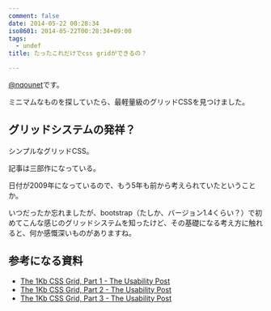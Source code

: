 ```yaml
---
comment: false
date: 2014-05-22 00:28:34
iso8601: 2014-05-22T00:28:34+09:00
tags:
  - undef
title: たったこれだけでcss gridができるの？

---
```


<p><a href="https://twitter.com/nqounet">@nqounet</a>です。</p>

<p>ミニマムなものを探していたら、最軽量級のグリッドCSSを見つけました。</p>



<h2>グリッドシステムの発祥？</h2>

<p>シンプルなグリッドCSS。</p>

<p>記事は三部作になっている。</p>

<p>日付が2009年になっているので、もう5年も前から考えられていたということか。</p>

<p>いつだったか忘れましたが、bootstrap（たしか、バージョン1.4くらい？）で初めてこんな感じのグリッドシステムを知ったけど、その基礎になる考え方に触れると、何か感慨深いものがありますね。</p>

<h2>参考になる資料</h2>

<ul>
<li><a href="http://usabilitypost.com/2009/05/29/the-1kb-css-grid-part-1/">The 1Kb CSS Grid, Part 1 - The Usability Post</a></li>
<li><a href="http://usabilitypost.com/2009/06/06/the-1kb-css-grid-part-2/">The 1Kb CSS Grid, Part 2 - The Usability Post</a></li>
<li><a href="http://usabilitypost.com/2009/06/19/the-1kb-css-grid-part-3/">The 1Kb CSS Grid, Part 3 - The Usability Post</a></li>
</ul>
    	